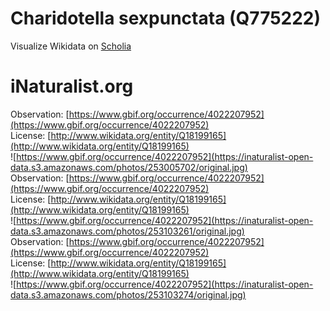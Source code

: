 
Charidotella sexpunctata (Q775222)
==================================
  
Visualize Wikidata on [Scholia](https://scholia.toolforge.org/taxon/Q775222)
# iNaturalist.org
  
Observation: [https://www.gbif.org/occurrence/4022207952](https://www.gbif.org/occurrence/4022207952)  
License: [http://www.wikidata.org/entity/Q18199165](http://www.wikidata.org/entity/Q18199165)  
![https://www.gbif.org/occurrence/4022207952](https://inaturalist-open-data.s3.amazonaws.com/photos/253005702/original.jpg)  
Observation: [https://www.gbif.org/occurrence/4022207952](https://www.gbif.org/occurrence/4022207952)  
License: [http://www.wikidata.org/entity/Q18199165](http://www.wikidata.org/entity/Q18199165)  
![https://www.gbif.org/occurrence/4022207952](https://inaturalist-open-data.s3.amazonaws.com/photos/253103261/original.jpg)  
Observation: [https://www.gbif.org/occurrence/4022207952](https://www.gbif.org/occurrence/4022207952)  
License: [http://www.wikidata.org/entity/Q18199165](http://www.wikidata.org/entity/Q18199165)  
![https://www.gbif.org/occurrence/4022207952](https://inaturalist-open-data.s3.amazonaws.com/photos/253103274/original.jpg)